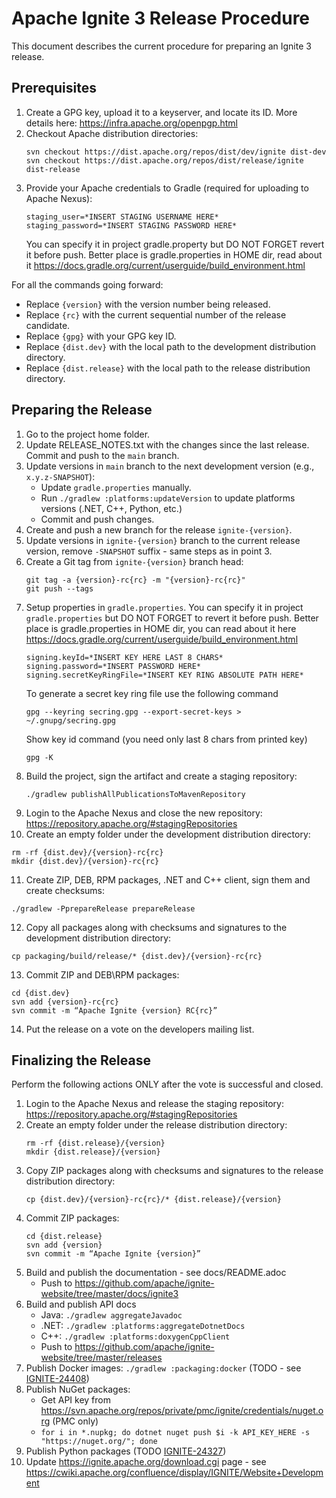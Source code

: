 # Apache Ignite 3 Release Procedure

This document describes the current procedure for preparing an Ignite 3 release.

## Prerequisites

1. Create a GPG key, upload it to a keyserver, and locate its ID. More details here: https://infra.apache.org/openpgp.html
2. Checkout Apache distribution directories:
   ```
   svn checkout https://dist.apache.org/repos/dist/dev/ignite dist-dev
   svn checkout https://dist.apache.org/repos/dist/release/ignite dist-release
   ```
3. Provide your Apache credentials to Gradle (required for uploading to Apache Nexus):
   ```
   staging_user=*INSERT STAGING USERNAME HERE*
   staging_password=*INSERT STAGING PASSWORD HERE*
   ```
   You can specify it in project gradle.property but DO NOT FORGET revert it before push.
   Better place is gradle.properties in HOME dir, read about it https://docs.gradle.org/current/userguide/build_environment.html

For all the commands going forward:
* Replace `{version}` with the version number being released.
* Replace `{rc}` with the current sequential number of the release candidate.
* Replace `{gpg}` with your GPG key ID.
* Replace `{dist.dev}` with the local path to the development distribution directory.
* Replace `{dist.release}` with the local path to the release distribution directory.

## Preparing the Release

1. Go to the project home folder.
2. Update RELEASE_NOTES.txt with the changes since the last release. Commit and push to the `main` branch.
3. Update versions in `main` branch to the next development version (e.g., `x.y.z-SNAPSHOT`):
   * Update `gradle.properties` manually.
   * Run `./gradlew :platforms:updateVersion` to update platforms versions (.NET, C++, Python, etc.)
   * Commit and push changes.
4. Create and push a new branch for the release `ignite-{version}`.
5. Update versions in `ignite-{version}` branch to the current release version, remove `-SNAPSHOT` suffix - same steps as in point 3.
6. Create a Git tag from `ignite-{version}` branch head:
   ```
   git tag -a {version}-rc{rc} -m "{version}-rc{rc}"
   git push --tags
   ```
7. Setup properties in `gradle.properties`.
   You can specify it in project `gradle.properties` but DO NOT FORGET to revert it before push.
   Better place is gradle.properties in HOME dir, you can read about it here
   https://docs.gradle.org/current/userguide/build_environment.html
   ```
   signing.keyId=*INSERT KEY HERE LAST 8 CHARS*
   signing.password=*INSERT PASSWORD HERE*
   signing.secretKeyRingFile=*INSERT KEY RING ABSOLUTE PATH HERE*
   ```
   To generate a secret key ring file use the following command
   ```
   gpg --keyring secring.gpg --export-secret-keys > ~/.gnupg/secring.gpg
   ```
   Show key id command (you need only last 8 chars from printed key)
   ```
   gpg -K
   ```
8. Build the project, sign the artifact and create a staging repository:
   ```
   ./gradlew publishAllPublicationsToMavenRepository
   ```
9. Login to the Apache Nexus and close the new repository: https://repository.apache.org/#stagingRepositories
10. Create an empty folder under the development distribution directory:
   ```
   rm -rf {dist.dev}/{version}-rc{rc}
   mkdir {dist.dev}/{version}-rc{rc}
   ```
11. Create ZIP, DEB, RPM packages, .NET and C++ client, sign them and create checksums:
   ```
   ./gradlew -PprepareRelease prepareRelease
   ```
12. Copy all packages along with checksums and signatures to the development distribution directory:
   ```
   cp packaging/build/release/* {dist.dev}/{version}-rc{rc}
   ```
13. Commit ZIP and DEB\RPM packages:
   ```
   cd {dist.dev}
   svn add {version}-rc{rc}
   svn commit -m “Apache Ignite {version} RC{rc}”
   ``` 
14. Put the release on a vote on the developers mailing list.

## Finalizing the Release

Perform the following actions ONLY after the vote is successful and closed.

1. Login to the Apache Nexus and release the staging repository: https://repository.apache.org/#stagingRepositories
2. Create an empty folder under the release distribution directory:
   ```
   rm -rf {dist.release}/{version}
   mkdir {dist.release}/{version}
   ```
3. Copy ZIP packages along with checksums and signatures to the release distribution directory:
   ```
   cp {dist.dev}/{version}-rc{rc}/* {dist.release}/{version}
   ```
4. Commit ZIP packages:
   ```
   cd {dist.release}
   svn add {version}
   svn commit -m “Apache Ignite {version}”
   ```
5. Build and publish the documentation - see docs/README.adoc
   * Push to https://github.com/apache/ignite-website/tree/master/docs/ignite3 
6. Build and publish API docs
   * Java: `./gradlew aggregateJavadoc`
   * .NET: `./gradlew :platforms:aggregateDotnetDocs`
   * C++: `./gradlew :platforms:doxygenCppClient`
   * Push to https://github.com/apache/ignite-website/tree/master/releases
7. Publish Docker images: `./gradlew :packaging:docker` (TODO - see [IGNITE-24408](https://issues.apache.org/jira/browse/IGNITE-24408))
8. Publish NuGet packages:
   * Get API key from https://svn.apache.org/repos/private/pmc/ignite/credentials/nuget.org (PMC only)
   * `for i in *.nupkg; do dotnet nuget push $i -k API_KEY_HERE -s "https://nuget.org/"; done`
9. Publish Python packages (TODO [IGNITE-24327](https://issues.apache.org/jira/browse/IGNITE-24327))
10. Update https://ignite.apache.org/download.cgi page - see https://cwiki.apache.org/confluence/display/IGNITE/Website+Development